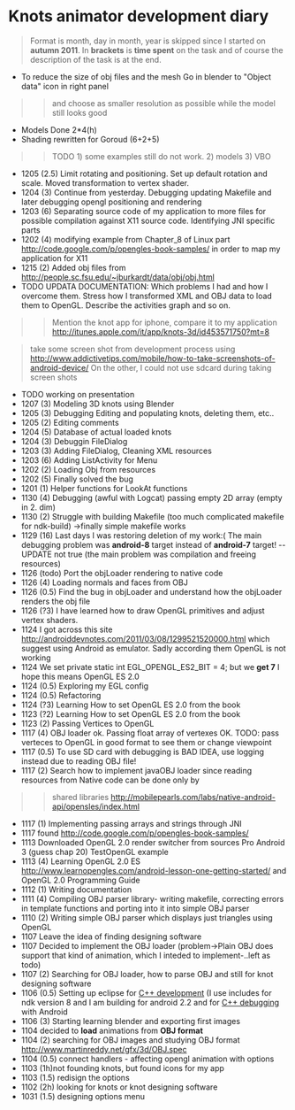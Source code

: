 # Knots animator development diary #

> Format is month, day in month, year is skipped since I started on **autumn 2011**. In **brackets** is **time spent** on the task and of course the description of the task is at the end.
  * To reduce the size of obj files and the mesh Go in blender to "Object data" icon in right panel
> > and choose as smaller resolution as possible while the model still looks good
  * Models Done 2\*4(h)
  * Shading rewritten for Goroud (6+2+5)
> > TODO 1) some examples still do not work.  2) models 3) VBO
  * 1205 (2.5) Limit rotating and positioning. Set up default rotation and scale. Moved transformation to vertex shader.
  * 1204 (3) Continue from yesterday. Debugging updating Makefile and later debugging opengl positioning and rendering
  * 1203 (6) Separating source code of my application to more files for possible compilation against X11 source code. Identifying JNI specific parts
  * 1202 (4) modifying example from Chapter\_8 of Linux part http://code.google.com/p/opengles-book-samples/ in order to map my application for X11
  * 1215 (2) Added obj files from http://people.sc.fsu.edu/~jburkardt/data/obj/obj.html
  * TODO UPDATA DOCUMENTATION: Which problems I had and how I overcome them. Stress how I transformed XML and OBJ data to load them to OpenGL. Describe the activities graph and so on.
> > Mention the knot app for iphone, compare it to my application
> > http://itunes.apple.com/it/app/knots-3d/id453571750?mt=8

> take some screen shot from development process using
> http://www.addictivetips.com/mobile/how-to-take-screenshots-of-android-device/
> On the other, I could not use sdcard during taking screen shots
  * TODO working on presentation
  * 1207 (3) Modeling 3D knots using Blender
  * 1205 (3) Debugging Editing and populating knots, deleting them, etc..
  * 1205 (2) Editing comments
  * 1204 (5) Database of actual loaded knots
  * 1204 (3) Debuggin FileDialog
  * 1203 (3) Adding FileDialog, Cleaning XML resources
  * 1203 (6) Adding ListActivity for Menu
  * 1202 (2) Loading Obj from resources
  * 1202 (5) Finally solved the bug
  * 1201 (1) Helper functions for LookAt functions
  * 1130 (4) Debugging (awful with Logcat) passing empty 2D array (empty in 2. dim)
  * 1130 (2) Struggle with building Makefile (too much complicated makefile for ndk-build) ->finally simple makefile works
  * 1129 (16) Last days I was restoring deletion of my work:( The main debugging problem was **android-8** target instead of **android-7** target! --UPDATE not true (the main problem was compilation and freeing resources)
  * 1126 (todo) Port the objLoader rendering to native code
  * 1126 (4) Loading normals and faces from OBJ
  * 1126 (0.5) Find the bug in objLoader and understand how the objLoader renders the obj file
  * 1126 (?3) I have learned how to draw OpenGL primitives and adjust vertex shaders.
  * 1124 I got across this site http://androiddevnotes.com/2011/03/08/1299521520000.html which suggest using Android as emulator. Sadly according them OpenGL is not working
  * 1124 We set private static int EGL\_OPENGL\_ES2\_BIT = 4;  but we **get 7**  I hope this means OpenGL ES 2.0
  * 1124 (0.5) Exploring my EGL config
  * 1124 (0.5) Refactoring
  * 1124 (?3) Learning How to set OpenGL ES 2.0 from the book
  * 1123 (?2) Learning How to set OpenGL ES 2.0 from the book
  * 1123 (2) Passing Vertices to OpenGL
  * 1117 (4)  OBJ loader ok. Passing float array of vertexes OK. TODO: pass verteces to OpenGL in good format to see them or change viewpoint
  * 1117 (0.5) To use SD card with debugging is BAD IDEA, use logging instead due to reading OBJ file!
  * 1117 (2) Search how to implement javaOBJ loader since reading resources from Native code can be done only by
> > shared libraries  http://mobilepearls.com/labs/native-android-api/opensles/index.html
  * 1117 (1) Implementing passing arrays and strings through JNI
  * 1117 found http://code.google.com/p/opengles-book-samples/
  * 1113 Downloaded OpenGL 2.0 render switcher from sources Pro Android 3 (guess chap 20) TestOpenGL example
  * 1113 (4) Learning OpenGL 2.0 ES http://www.learnopengles.com/android-lesson-one-getting-started/ and OpenGL 2.0 Programming Guide
  * 1112 (1) Writing documentation
  * 1111 (4) Compiling OBJ parser library- writing makefile, correcting errors in template functions and porting into it into simple OBJ parser
  * 1110 (2) Writing simple OBJ parser which displays just triangles using OpenGL
  * 1107 Leave the idea of finding designing software
  * 1107 Decided to implement the OBJ loader (problem->Plain OBJ does support that kind of animation, which I inteded to implement-..left as todo)
  * 1107 (2) Searching for OBJ loader, how to parse OBJ and still for knot designing software
  * 1106 (0.5) Setting up eclipse for [C++ development](http://mhandroid.wordpress.com/2011/01/23/using-eclipse-for-android-cc-development/) (I use includes for ndk version 8 and I am building for android 2.2 and for [C++ debugging](http://mhandroid.wordpress.com/2011/01/23/using-eclipse-for-android-cc-debugging/) with Android
  * 1106 (3) Starting learning blender and exporting first images
  * 1104 decided to **load** animations from  **OBJ format**
  * 1104 (2) searching for OBJ images and studying OBJ format http://www.martinreddy.net/gfx/3d/OBJ.spec
  * 1104 (0.5) connect handlers - affecting opengl animation with options
  * 1103 (1h)not founding knots, but found icons for my app
  * 1103 (1.5) redisign the options
  * 1102 (2h) looking for knots or knot designing software
  * 1031 (1.5) designing options menu
